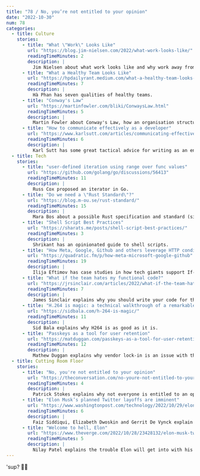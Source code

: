```yaml
---
title: "78 / No, you’re not entitled to your opinion"
date: "2022-10-30"
num: 78
categories:
  - title: Culture
    stories:
      - title: "What \"Work\" Looks Like"
        url: "https://blog.jim-nielsen.com/2022/what-work-looks-like/"
        readingTimeMinutes: 2
        description: |
          Jim Nielsen about what work looks like and why work away from a computer can be real work as a tech worker.
      - title: "What a Healthy Team Looks Like"
        url: "https://hpdailyrant.medium.com/what-a-healthy-team-looks-like-637e63e30edb"
        readingTimeMinutes: 7
        description: |
          Hà Phan has seven qualities of healthy teams.
      - title: "Conway's Law"
        url: "https://martinfowler.com/bliki/ConwaysLaw.html"
        readingTimeMinutes: 5
        description: |
          Martin Fowler about Conway's Law, how an organisation structure is reflected in the systems it designs.
      - title: "How to communicate effectively as a developer"
        url: "https://www.karlsutt.com/articles/communicating-effectively-as-a-developer/"
        readingTimeMinutes: 6
        description: |
          Karl Sutt has some great tactical advice for writing as an engineer.
  - title: Tech
    stories:
      - title: "user-defined iteration using range over func values"
        url: "https://github.com/golang/go/discussions/56413"
        readingTimeMinutes: 11
        description: |
          Russ Cox proposed an iterator in Go.
      - title: "Do we need a \"Rust Standard\"?"
        url: "https://blog.m-ou.se/rust-standard/"
        readingTimeMinutes: 15
        description: |
          Mara Bos about a possible Rust specification and standard (similar to C or C++).
      - title: "Shell Script Best Practices"
        url: "https://sharats.me/posts/shell-script-best-practices/"
        readingTimeMinutes: 3
        description: |
          Shrikant has an opinionated guide to shell scripts.
      - title: "How Meta, Google, Github and others leverage HTTP conditional requests to build robust REST APIs"
        url: "https://quadratic.fm/p/how-meta-microsoft-google-github"
        readingTimeMinutes: 19
        description: |
          Ilija Eftimov has case studies in how tech giants support If-Modified-Since and other HTTP preconditions.
      - title: "What if the team hates my functional code?"
        url: "https://jrsinclair.com/articles/2022/what-if-the-team-hates-my-functional-code/"
        readingTimeMinutes: 7
        description: |
          James Sinclair explains why you should write your code for the right audience, just like a writer.
      - title: "H.264 is magic: a technical walkthrough of a remarkable technology."
        url: "https://sidbala.com/h-264-is-magic/"
        readingTimeMinutes: 11
        description: |
          Sid Bala explains why H264 is as good as it is.
      - title: "Passkeys as a tool for user retention"
        url: "https://matduggan.com/passkeys-as-a-tool-for-user-retention/"
        readingTimeMinutes: 12
        description: |
          Mathew Duggan explains why vendor lock-in is an issue with the new Passkeys standard.
  - title: Cutting Room Floor
    stories:
      - title: "No, you're not entitled to your opinion"
        url: "https://theconversation.com/no-youre-not-entitled-to-your-opinion-9978"
        readingTimeMinutes: 4
        description: |
          Patrick Stokes explains why not everyone is entitled to an opinion.
      - title: "Elon Musk’s planned Twitter layoffs are imminent"
        url: "https://www.washingtonpost.com/technology/2022/10/29/elon-musk-twitter-takeover/"
        readingTimeMinutes: 6
        description: |
          Faiz Siddiqui, Elizabeth Dwoskin and Gerrit De Vynck explain what’s going on at Twitter in the recent days.
      - title: "Welcome to hell, Elon"
        url: "https://www.theverge.com/2022/10/28/23428132/elon-musk-twitter-acquisition-problems-speech-moderation"
        readingTimeMinutes: 5
        description: |
          Nilay Patel explains the trouble Elon will get into with his goals to allow all free speech on Twitter.
---
```


'sup? ✌🏻

